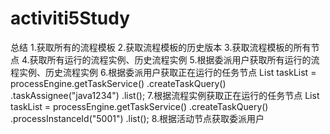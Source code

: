 # activiti5Study
总结
    1.获取所有的流程模板
    2.获取流程模板的历史版本
    3.获取流程模板的所有节点
    4.获取所有运行的流程实例、历史流程实例
    5.根据委派用户获取所有运行的流程实例、历史流程实例
    6.根据委派用户获取正在运行的任务节点
        List<Task> taskList = processEngine.getTaskService()
                .createTaskQuery()
                .taskAssignee("java1234")
                .list();
    7.根据流程实例获取正在运行的任务节点
        List<Task> taskList = processEngine.getTaskService()
                .createTaskQuery()
                .processInstanceId("5001")
                .list();
    8.根据活动节点获取委派用户
    
